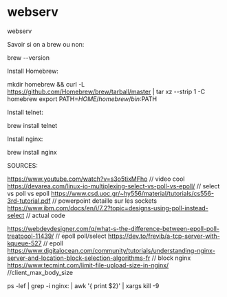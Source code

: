 # webserv
webserv

Savoir si on a brew ou non:

brew --version

Install Homebrew:

mkdir homebrew && curl -L https://github.com/Homebrew/brew/tarball/master | tar xz --strip 1 -C homebrew
export PATH=$HOME/homebrew/bin:$PATH

Install telnet:

brew install telnet

Install nginx:

brew install nginx

SOURCES:

https://www.youtube.com/watch?v=s3o5tixMFho	// video cool
https://devarea.com/linux-io-multiplexing-select-vs-poll-vs-epoll/ // select vs poll vs epoll
https://www.csd.uoc.gr/~hy556/material/tutorials/cs556-3rd-tutorial.pdf // powerpoint detaille sur les sockets
https://www.ibm.com/docs/en/i/7.2?topic=designs-using-poll-instead-select // actual code

https://webdevdesigner.com/q/what-s-the-difference-between-epoll-poll-treatpool-11439/ // epoll poll/select
https://dev.to/frevib/a-tcp-server-with-kqueue-527 // epoll
https://www.digitalocean.com/community/tutorials/understanding-nginx-server-and-location-block-selection-algorithms-fr	// block nginx
https://www.tecmint.com/limit-file-upload-size-in-nginx/	//client_max_body_size

ps -lef | grep -i nginx: | awk '{ print $2}' | xargs kill -9
